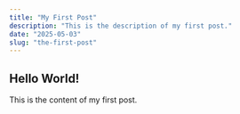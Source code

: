 ```yaml
---
title: "My First Post"
description: "This is the description of my first post."
date: "2025-05-03"
slug: "the-first-post"
---
```


## Hello World!

This is the content of my first post.